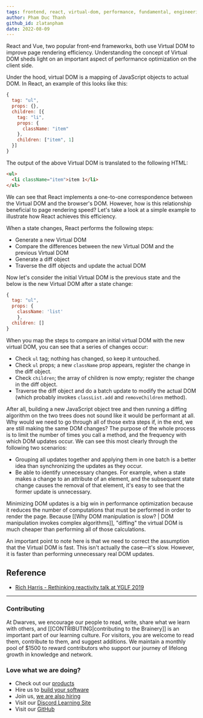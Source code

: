 ```yaml
---
tags: frontend, react, virtual-dom, performance, fundamental, engineering/frontend
author: Pham Duc Thanh
github_id: zlatanpham
date: 2022-08-09
---
```


React and Vue, two popular front-end frameworks, both use Virtual DOM to improve page rendering efficiency. Understanding the concept of Virtual DOM sheds light on an important aspect of performance optimization on the client side.

Under the hood, virtual DOM is a mapping of JavaScript objects to actual DOM. In React, an example of this looks like this:

```js
{
  tag: "ul",
  props: {},
  children: [{
    tag: "li",
    props: {
      className: "item"
    },
    children: ["item", 1]
  }]
}
```

The output of the above Virtual DOM is translated to the following HTML:

```html
<ul>
  <li className="item">item 1</li>
</ul>
```

We can see that React implements a one-to-one correspondence between the Virtual DOM and the browser's DOM. However, how is this relationship beneficial to page rendering speed? Let's take a look at a simple example to illustrate how React achieves this efficiency.

When a state changes, React performs the following steps:

- Generate a new Virtual DOM
- Compare the differences between the new Virtual DOM and the previous Virtual DOM
- Generate a diff object
- Traverse the diff objects and update the actual DOM

Now let's consider the initial Virtual DOM is the previous state and the below is the new Virtual DOM after a state change:

```js
{
  tag: "ul",
  props: {
    className: 'list'
	},
  children: []
}
```

When you map the steps to compare an initial virtual DOM with the new virtual DOM, you can see that a series of changes occur:

- Check `ul` tag; nothing has changed, so keep it untouched.
- Check `ul` props; a new `className` prop appears, register the change in the diff object.
- Check `children`; the array of children is now empty; register the change in the diff object.
- Traverse the diff object and do a batch update to modify the actual DOM (which probably invokes `classList.add` and `removeChildren` method).

After all, building a new JavaScript object tree and then running a diffing algorithm on the two trees does not sound like it would be performant at all. Why would we need to go through all of those extra steps if, in the end, we are still making the same DOM changes? The purpose of the whole process is to limit the number of times you call a method, and the frequency with which DOM updates occur. We can see this most clearly through the following two scenarios:

- Grouping all updates together and applying them in one batch is a better idea than synchronizing the updates as they occur.
- Be able to identify unnecessary changes. For example, when a state makes a change to an attribute of an element, and the subsequent state change causes the removal of that element, it's easy to see that the former update is unnecessary.

Minimizing DOM updates is a big win in performance optimization because it reduces the number of computations that must be performed in order to render the page. Because [[Why DOM manipulation is slow? | DOM manipulation invokes complex algorithms]], "diffing" the virtual DOM is much cheaper than performing all of those calculations.

An important point to note here is that we need to correct the assumption that the Virtual DOM is fast. This isn't actually the case—it's slow. However, it is faster than performing unnecessary real DOM updates.

## Reference

- [Rich Harris - Rethinking reactivity talk at YGLF 2019](https://www.youtube.com/watch?v=AdNJ3fydeao)



---
<!-- cta -->
### Contributing

At Dwarves, we encourage our people to read, write, share what we learn with others, and [[CONTRIBUTING|contributing to the Brainery]] is an important part of our learning culture. For visitors, you are welcome to read them, contribute to them, and suggest additions. We maintain a monthly pool of $1500 to reward contributors who support our journey of lifelong growth in knowledge and network.

### Love what we are doing?

- Check out our [products](https://superbits.co)
- Hire us to [build your software](https://d.foundation)
- Join us, [we are also hiring](https://github.com/dwarvesf/WeAreHiring)
- Visit our [Discord Learning Site](https://discord.gg/dzNBpNTVEZ)
- Visit our [GitHub](https://github.com/dwarvesf)